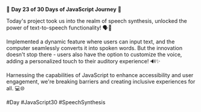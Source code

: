 🚀 **Day 23 of 30 Days of JavaScript Journey** 🚀

Today's project took us into the realm of speech synthesis, unlocked the power of text-to-speech functionality! 🗣️💬

Implemented a dynamic feature where users can input text, and the computer seamlessly converts it into spoken words. But the innovation doesn't stop there - users also have the option to customize the voice, adding a personalized touch to their auditory experience! 🔊✨

Harnessing the capabilities of JavaScript to enhance accessibility and user engagement, we're breaking barriers and creating inclusive experiences for all. 💻🌐

#Day #JavaScript30 #SpeechSynthesis